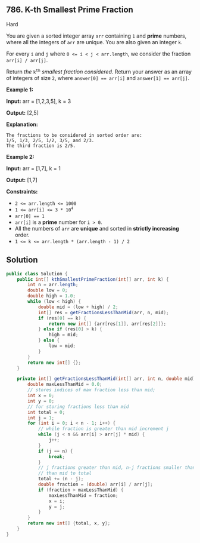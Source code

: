 ## 786\. K-th Smallest Prime Fraction

Hard

You are given a sorted integer array `arr` containing `1` and **prime** numbers, where all the integers of `arr` are unique. You are also given an integer `k`.

For every `i` and `j` where `0 <= i < j < arr.length`, we consider the fraction `arr[i] / arr[j]`.

Return _the_ <code>k<sup>th</sup></code> _smallest fraction considered_. Return your answer as an array of integers of size `2`, where `answer[0] == arr[i]` and `answer[1] == arr[j]`.

**Example 1:**

**Input:** arr = [1,2,3,5], k = 3

**Output:** [2,5]

**Explanation:**

    The fractions to be considered in sorted order are:
    1/5, 1/3, 2/5, 1/2, 3/5, and 2/3.
    The third fraction is 2/5. 

**Example 2:**

**Input:** arr = [1,7], k = 1

**Output:** [1,7] 

**Constraints:**

*   `2 <= arr.length <= 1000`
*   <code>1 <= arr[i] <= 3 * 10<sup>4</sup></code>
*   `arr[0] == 1`
*   `arr[i]` is a **prime** number for `i > 0`.
*   All the numbers of `arr` are **unique** and sorted in **strictly increasing** order.
*   `1 <= k <= arr.length * (arr.length - 1) / 2`

## Solution

```java
public class Solution {
    public int[] kthSmallestPrimeFraction(int[] arr, int k) {
        int n = arr.length;
        double low = 0;
        double high = 1.0;
        while (low < high) {
            double mid = (low + high) / 2;
            int[] res = getFractionsLessThanMid(arr, n, mid);
            if (res[0] == k) {
                return new int[] {arr[res[1]], arr[res[2]]};
            } else if (res[0] > k) {
                high = mid;
            } else {
                low = mid;
            }
        }
        return new int[] {};
    }

    private int[] getFractionsLessThanMid(int[] arr, int n, double mid) {
        double maxLessThanMid = 0.0;
        // stores indices of max fraction less than mid;
        int x = 0;
        int y = 0;
        // for storing fractions less than mid
        int total = 0;
        int j = 1;
        for (int i = 0; i < n - 1; i++) {
            // while fraction is greater than mid increment j
            while (j < n && arr[i] > arr[j] * mid) {
                j++;
            }
            if (j == n) {
                break;
            }
            // j fractions greater than mid, n-j fractions smaller than mid, add fractions smaller
            // than mid to total
            total += (n - j);
            double fraction = (double) arr[i] / arr[j];
            if (fraction > maxLessThanMid) {
                maxLessThanMid = fraction;
                x = i;
                y = j;
            }
        }
        return new int[] {total, x, y};
    }
}
```